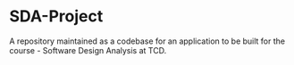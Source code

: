 # SDA-Project
A repository maintained as a codebase for an application to be built for the course - Software Design Analysis at TCD.

